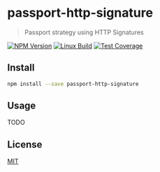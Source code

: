 # passport-http-signature

> Passport strategy using HTTP Signatures

[![NPM Version][npm-image]][npm-url]
[![Linux Build][circle-image]][circle-url]
[![Test Coverage][coveralls-image]][coveralls-url]

## Install

```bash
npm install --save passport-http-signature
```

## Usage

TODO

## License

[MIT](https://opensource.org/licenses/ISC)

[npm-image]: https://img.shields.io/npm/v/passport-http-signature.svg
[npm-url]: https://npmjs.org/package/passport-http-signature
[circle-image]: https://img.shields.io/circleci/project/interledger/passport-http-signature.svg
[circle-url]: https://circleci.com/gh/interledger/passport-http-signature
[coveralls-image]: https://img.shields.io/coveralls/interledger/passport-http-signature/master.svg
[coveralls-url]: https://coveralls.io/r/interledger/passport-http-signature?branch=master

